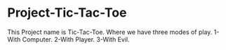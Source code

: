 # Project-Tic-Tac-Toe
This Project name is Tic-Tac-Toe. Where we have three modes of play. 1- With Computer. 2-With Player. 3-With Evil. 
